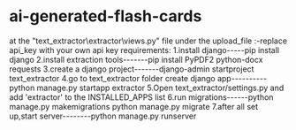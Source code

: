# ai-generated-flash-cards



at the "text_extractor\extractor\views.py" file under the upload_file :-replace api_key with your own api key
requirements:
1.install django-----pip install django
2.install extraction tools-------pip install PyPDF2 python-docx requests
3.create a django project-------django-admin startproject text_extractor
4.go to text_extractor folder create django app----------python manage.py startapp extractor
5.Open text_extractor/settings.py and add 'extractor' to the INSTALLED_APPS list
6.run migrations------python manage.py makemigrations
                      python manage.py migrate
7.after all set up,start server--------python manage.py runserver
